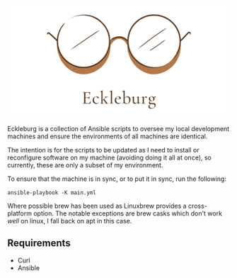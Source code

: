 ![Eckleburg Logo](assets/logo.png)

Eckleburg is a collection of Ansible scripts to oversee my local development machines and ensure the environments of all machines are identical.

The intention is for the scripts to be updated as I need to install or reconfigure software on my machine (avoiding doing it all at once), so currently, these are only a subset of my environment.

To ensure that the machine is in sync, or to put it in sync, run the following:
```
ansible-playbook -K main.yml
```

Where possible brew has been used as Linuxbrew provides a cross-platform option.
The notable exceptions are brew casks which don't work _well_ on linux, I fall back on apt in this case.

## Requirements

* Curl
* Ansible
